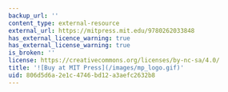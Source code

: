 ```yaml
---
backup_url: ''
content_type: external-resource
external_url: https://mitpress.mit.edu/9780262033848
has_external_licence_warning: true
has_external_license_warning: true
is_broken: ''
license: https://creativecommons.org/licenses/by-nc-sa/4.0/
title: '![Buy at MIT Press](/images/mp_logo.gif)'
uid: 806d5d6a-2e1c-4746-bd12-a3aefc2632b8
---
```

